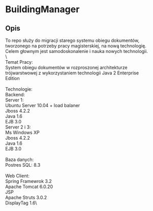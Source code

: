 # BuildingManager

## Opis  
To repo służy do migracji starego systemu obiegu dokumentów, tworzonego na potrzeby pracy magisterskiej, na nową technologię.\
Celem głownym jest samodoskonalenie i nauka nowych technologii.\
\  
Temat Pracy:\
System obiegu dokumentów w rozproszonej architekturze\
trójwarstwowej z wykorzystaniem technologii Java 2 Enterprise\
Edition\
\
Technologie:\
Backend:\
Server 1:\
  Ubuntu Server 10.04 + load balaner\
  Jboss 4.2.2\
  Java 1.6\
  EJB 3.0\
Server 2 i 3:\
 Ms Windows XP\
  Jboss 4.2.2\
  Java 1.6\
  EJB 3.0\
\
Baza danych:\
  Postres SQL: 8.3\
\
Web Client:\
  Spring Framewrok 3.2\
  Apache Tomcat 6.0.20\
  JSP\
  Apache Struts 3.0.2\
  DisplayTag 1.6\
